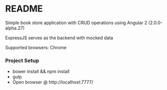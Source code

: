 # README #

Simple book store application with CRUD operations using Angular 2 (2.0.0-alpha.27)

ExpressJS serves as the backend with mocked data

Supported browsers: Chrome

### Project Setup ###

* bower install && npm install
* gulp
* Open browser @ http://localhost:7777/